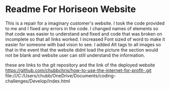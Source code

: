 # Readme For Horiseon Website
This is a repair  for a imaginary customer's website.
I took the code provided to me and I fixed any errors in the code.
I changed names of elements so that code was easier to understand and fixed and code that was broken on incomplete so that all links worked.
I increased Font sized of word to make it easier for someone with bad vison to see.
I added Alt tags to all images so that in the event that the website didnt load the picture the section would not be blank and website user can still understand the information.

these are links to the git repository and the link of the deployed website 
https://github.com/chubbchris/how-to-use-the-internet-for-profit-.git
file:///C:/Users/chubb/OneDrive/Documents/coding-challenges/Develop/index.html